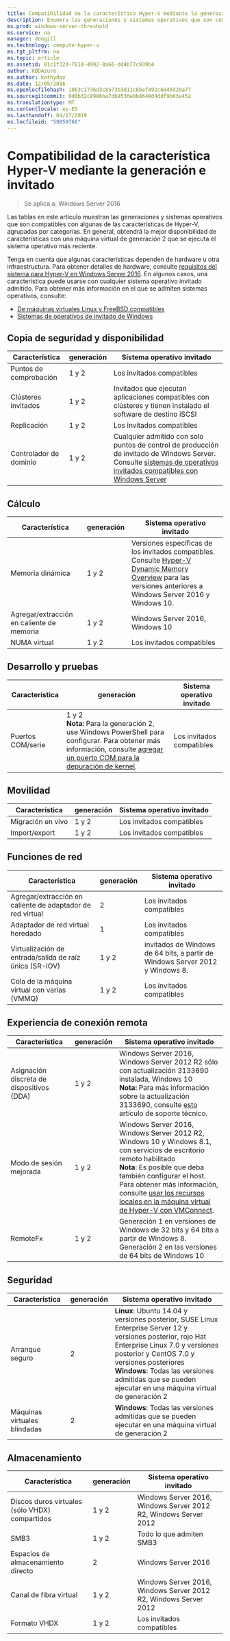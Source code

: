 ```yaml
---
title: Compatibilidad de la característica Hyper-V mediante la generación e invitado
description: Enumera las generaciones y sistemas operativos que son compatibles con las características clave de Hyper-V
ms.prod: windows-server-threshold
ms.service: na
manager: dongill
ms.technology: compute-hyper-v
ms.tgt_pltfrm: na
ms.topic: article
ms.assetid: 81c1f32d-7814-4992-8a66-dd4b77c939b4
author: KBDAzure
ms.author: kathydav
ms.date: 12/05/2016
ms.openlocfilehash: 1863c1736d3c8573b3d11c6bef492c6645d28a77
ms.sourcegitcommit: 0d0b32c8986ba7db9536e0b8648d4ddf9b03e452
ms.translationtype: MT
ms.contentlocale: es-ES
ms.lasthandoff: 04/17/2019
ms.locfileid: "59859766"
---
```

# <a name="hyper-v-feature-compatibility-by-generation-and-guest"></a>Compatibilidad de la característica Hyper-V mediante la generación e invitado

>Se aplica a: Windows Server 2016
  
Las tablas en este artículo muestran las generaciones y sistemas operativos que son compatibles con algunas de las características de Hyper-V, agrupadas por categorías. En general, obtendrá la mejor disponibilidad de características con una máquina virtual de generación 2 que se ejecuta el sistema operativo más reciente.  
  
Tenga en cuenta que algunas características dependen de hardware u otra infraestructura. Para obtener detalles de hardware, consulte [requisitos del sistema para Hyper-V en Windows Server 2016](System-requirements-for-Hyper-V-on-Windows.md). En algunos casos, una característica puede usarse con cualquier sistema operativo invitado admitido. Para obtener más información en el que se admiten sistemas operativos, consulte:  
  
* [De máquinas virtuales Linux y FreeBSD compatibles](Supported-Linux-and-FreeBSD-virtual-machines-for-Hyper-V-on-Windows.md)  
* [Sistemas de operativos de invitado de Windows](Supported-Windows-guest-operating-systems-for-Hyper-V-on-Windows.md)  
  
## <a name="availability-and-backup"></a>Copia de seguridad y disponibilidad  
  
Característica  | generación | Sistema operativo invitado  
------------- | ------------- | -----------  
Puntos de comprobación | 1 y 2 | Los invitados compatibles  
Clústeres invitados | 1 y 2 | Invitados que ejecutan aplicaciones compatibles con clústeres y tienen instalado el software de destino iSCSI  
Replicación | 1 y 2 | Los invitados compatibles  
Controlador de dominio | 1 y 2 | Cualquier admitido con solo puntos de control de producción de invitado de Windows Server. Consulte [sistemas de operativos invitados compatibles con Windows Server](https://docs.microsoft.com/windows-server/virtualization/hyper-v/supported-windows-guest-operating-systems-for-hyper-v-on-windows#supported-windows-server-guest-operating-systems)   
  
## <a name="compute"></a>Cálculo  
  
Característica  | generación | Sistema operativo invitado  
------------- | ------------- | -----------  
Memoria dinámica | 1 y 2 | Versiones específicas de los invitados compatibles. Consulte [Hyper-V Dynamic Memory Overview](https://technet.microsoft.com/library/hh831766.aspx) para las versiones anteriores a Windows Server 2016 y Windows 10.  
Agregar/extracción en caliente de memoria | 1 y 2 | Windows Server 2016, Windows 10  
NUMA virtual | 1 y 2 | Los invitados compatibles  
  
## <a name="development-and-test"></a>Desarrollo y pruebas  
Característica  | generación | Sistema operativo invitado  
------------- | ------------- | -----------  
Puertos COM/serie | 1 y 2 <br>**Nota:** Para la generación 2, use Windows PowerShell para configurar. Para obtener más información, consulte [agregar un puerto COM para la depuración de kernel](./plan/should-i-create-a-generation-1-or-2-virtual-machine-in-hyper-v.md#BKMK_Debug). | Los invitados compatibles  
  
## <a name="mobility"></a>Movilidad  
  
Característica  | generación | Sistema operativo invitado  
------------- | ------------- | -----------  
Migración en vivo  | 1 y 2 |  Los invitados compatibles  
Import/export | 1 y 2 |  Los invitados compatibles  
  
## <a name="networking"></a>Funciones de red  
  
Característica  | generación | Sistema operativo invitado  
------------- | ------------- | -----------  
Agregar/extracción en caliente de adaptador de red virtual | 2 | Los invitados compatibles  
Adaptador de red virtual heredado | 1 | Los invitados compatibles  
Virtualización de entrada/salida de raíz única (SR-IOV) | 1 y 2 | invitados de Windows de 64 bits, a partir de Windows Server 2012 y Windows 8.  
Cola de la máquina virtual con varias (VMMQ) | 1 y 2  | Los invitados compatibles  
  
## <a name="remote-connection-experience"></a>Experiencia de conexión remota  
  
Característica  | generación | Sistema operativo invitado  
------------- | ------------- | -----------  
Asignación discreta de dispositivos (DDA) | 1 y 2 | Windows Server 2016, Windows Server 2012 R2 sólo con actualización 3133690 instalada, Windows 10 <br> **Nota:** Para más información sobre la actualización 3133690, consulte [esto](https://support.microsoft.com/kb/3133690) artículo de soporte técnico.  
Modo de sesión mejorada | 1 y 2 | Windows Server 2016, Windows Server 2012 R2, Windows 10 y Windows 8.1, con servicios de escritorio remoto habilitado <br>**Nota**: Es posible que deba también configurar el host. Para obtener más información, consulte [usar los recursos locales en la máquina virtual de Hyper-V con VMConnect](./learn-more/Use-local-resources-on-Hyper-V-virtual-machine-with-VMConnect.md).  
RemoteFx | 1 y 2 | Generación 1 en versiones de Windows de 32 bits y 64 bits a partir de Windows 8. <br> Generación 2 en las versiones de 64 bits de Windows 10  
  
## <a name="security"></a>Seguridad  
  
Característica  | generación | Sistema operativo invitado  
------------- | ------------- | -----------  
Arranque seguro | 2 | **Linux**: Ubuntu 14.04 y versiones posterior, SUSE Linux Enterprise Server 12 y versiones posterior, rojo Hat Enterprise Linux 7.0 y versiones posterior y CentOS 7.0 y versiones posteriores<br>**Windows**: Todas las versiones admitidas que se pueden ejecutar en una máquina virtual de generación 2  
Máquinas virtuales blindadas | 2 | **Windows**: Todas las versiones admitidas que se pueden ejecutar en una máquina virtual de generación 2  
  
## <a name="storage"></a>Almacenamiento  
  
Característica  | generación | Sistema operativo invitado  
------------- | ------------- | -----------  
Discos duros virtuales (sólo VHDX) compartidos | 1 y 2  | Windows Server 2016, Windows Server 2012 R2, Windows Server 2012  
SMB3 | 1 y 2 | Todo lo que admiten SMB3  
Espacios de almacenamiento directo | 2 | Windows Server 2016  
Canal de fibra virtual | 1 y 2 | Windows Server 2016, Windows Server 2012 R2, Windows Server 2012  
Formato VHDX | 1 y 2 | Los invitados compatibles   
  
  
  
  
    


